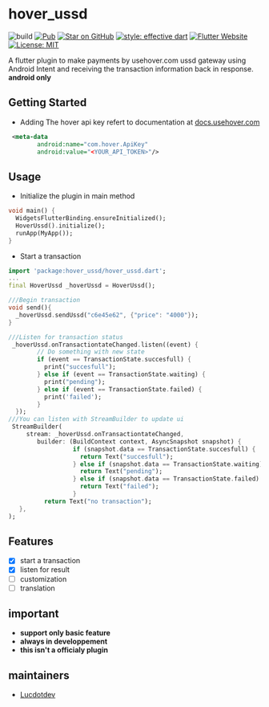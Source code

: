 # hover_ussd

![build](https://github.com/lucdotdev/hover_ussd/workflows/build/badge.svg)
[![Pub](https://img.shields.io/pub/v/hover_ussd)](https://pub.dartlang.org/packages/hover_ussd)
[![Star on GitHub](https://img.shields.io/github/stars/lucdotdev/hover_ussd)](https://github.com/lucdotdev/hover_ussd)
[![style: effective dart](https://img.shields.io/badge/style-effective_dart-40c4ff.svg)](https://github.com/tenhobi/effective_dart)
[![Flutter Website](https://img.shields.io/badge/flutter-website-deepskyblue.svg)](https://flutter.dev/docs/development/data-and-backend/state-mgmt/options#bloc--rx)
[![License: MIT](https://img.shields.io/badge/license-MIT-purple.svg)](https://opensource.org/licenses/MIT)

A flutter plugin to make payments by usehover.com ussd gateway using Android Intent and receiving the transaction information back in response. 
**android only**

## Getting Started

* Adding The hover api key refert to documentation at [docs.usehover.com](https://docs.usehover.com/)

```xml
 <meta-data
        android:name="com.hover.ApiKey"  
        android:value="<YOUR_API_TOKEN>"/>
```
## Usage
* Initialize the plugin in main method
```dart
void main() {
  WidgetsFlutterBinding.ensureInitialized();
  HoverUssd().initialize();
  runApp(MyApp());
}
```
* Start a transaction
```dart 
import 'package:hover_ussd/hover_ussd.dart';
...
final HoverUssd _hoverUssd = HoverUssd();

///Begin transaction
void send(){
  _hoverUssd.sendUssd("c6e45e62", {"price": "4000"});
}

///Listen for transaction status
 _hoverUssd.onTransactiontateChanged.listen((event) {
        // Do something with new state
        if (event == TransactionState.succesfull) {
          print("succesfull");
        } else if (event == TransactionState.waiting) {
          print("pending");
        } else if (event == TransactionState.failed) {
          print('failed');
        }
  });
///You can listen with StreamBuilder to update ui
 StreamBuilder(
     stream: _hoverUssd.onTransactiontateChanged,
        builder: (BuildContext context, AsyncSnapshot snapshot) {
                  if (snapshot.data == TransactionState.succesfull) {
                    return Text("succesfull");
                  } else if (snapshot.data == TransactionState.waiting) {
                    return Text("pending");
                  } else if (snapshot.data == TransactionState.failed) {
                    return Text("failed");
                  }
          return Text("no transaction");
   },
);

```
## Features
  - [x] start a transaction
  - [x] listen for result  
  - [ ] customization
  - [ ] translation
  
## important
 
 * **support only basic feature**
 * **always in developpement**
 * **this isn't a officialy plugin**
      
## maintainers
- [Lucdotdev](https://twitter.com/lucdotdev)
 
